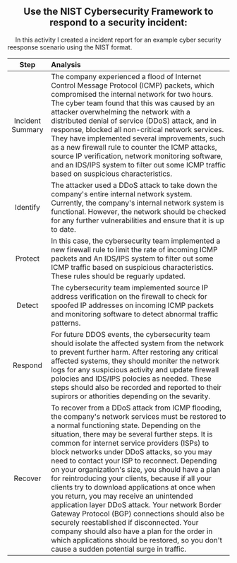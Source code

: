 <h2 align= "center">Use the NIST Cybersecurity Framework to respond to a security incident:</h2>
<p>
  &emsp; In this activity I created a incident report for an example cyber security reesponse scenario using the NIST format. 
</p>

| Step        | Analysis           | 
| :-------------: |:-------------| 
| Incident Summary      | The company experienced a flood of Internet Control Message Protocol (ICMP) packets, which compromised the internal network for two hours. The cyber team found that this was caused by an attacker overwhelming the network with a distributed denial of service (DDoS) attack, and in response, blocked all non-critical network services. They have implemented several improvements, such as a new firewall rule to counter the ICMP attacks, source IP verification, network monitoring software, and an IDS/IPS system to filter out some ICMP traffic based on suspicious characteristics. | 
| Identify      | The attacker used a DDoS attack to take down the company's entire internal network system. Currently, the company's internal network system is functional. However, the network should be checked for any further vulnerabilities and ensure that it is up to date. | 
| Protect      |    In this case, the cybersecurity team implemented a new firewall rule to limit the rate of incoming ICMP packets and An IDS/IPS system to filter out some ICMP traffic based on suspicious characteristics. These rules should be reguarly updated.   | 
| Detect |    The cybersecurity team implemented source IP address verification on the firewall to check for spoofed IP addresses on incoming ICMP packets and monitoring software to detect abnormal traffic patterns.| 
| Respond      | For future DDOS events, the cybersecurity team should isolate the affected system from the network to prevent further harm. After restoring any critical affected systems, they should moniter the network logs for any suspicious activity and update firewall polocies and IDS/IPS polocies as needed. These steps should also be recorded and reported to their supirors or athorities depending on the sevarity. | 
| Recover      |   To recover from a DDoS attack from ICMP flooding, the company's network services must be restored to a normal functioning state. Depending on the situation, there may be several further steps. It is common for internet service providers (ISPs) to block networks under DDoS attacks, so you may need to contact your ISP to reconnect. Depending on your organization's size, you should have a plan for reintroducing your clients, because if all your clients try to download applications at once when you return, you may receive an unintended application layer DDoS attack. Your network Border Gateway Protocol (BGP) connections should also be securely reestablished if disconnected. Your company should also have a plan for the order in which applications should be restored, so you don't cause a sudden potential surge in traffic.| 


